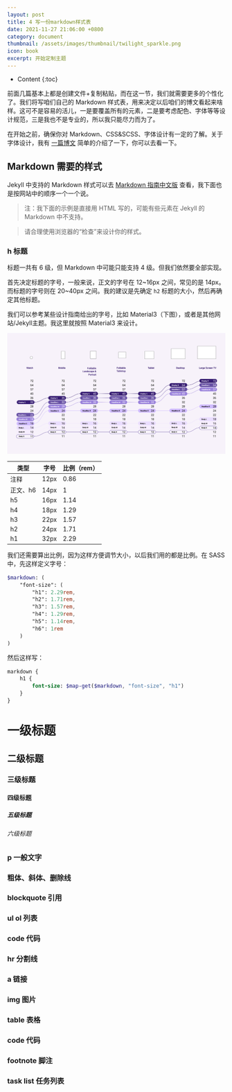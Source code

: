 ```yaml
---
layout: post
title: 4 写一份markdown样式表
date: 2021-11-27 21:06:00 +0800
category: document
thumbnail: /assets/images/thumbnail/twilight_sparkle.png
icon: book
excerpt: 开始定制主题
---
```


* Content
{:toc}

前面几篇基本上都是创建文件+复制粘贴，而在这一节，我们就需要更多的个性化了。我们将写咱们自己的 Markdown 样式表，用来决定以后咱们的博文看起来啥样。这可不是容易的活儿，一是要覆盖所有的元素，二是要考虑配色、字体等等设计规范，三是我也不是专业的，所以我只能尽力而为了。

在开始之前，确保你对 Markdown、CSS&SCSS、字体设计有一定的了解。关于字体设计，我有 [一篇博文](http://todd.scuteee.com/2021-11-29/font-design) 简单的介绍了一下，你可以去看一下。

## Markdown 需要的样式

Jekyll 中支持的 Markdown 样式可以去 [Markdown 指南中文版](https://www.markdown.xyz/tools/jekyll/) 查看，我下面也是按网站中的顺序一个一个说。

> 注：我下面的示例是直接用 HTML 写的，可能有些元素在 Jekyll 的 Markdown 中不支持。

> 请合理使用浏览器的“检查”来设计你的样式。

### h 标题

标题一共有 6 级，但 Markdown 中可能只能支持 4 级。但我们依然要全部实现。

首先决定标题的字号，一般来说，正文的字号在 12~16px 之间，常见的是 14px。而标题的字号则在 20~40px 之间。我的建议是先确定 `h2` 标题的大小，然后再确定其他标题。

我们可以参考某些设计指南给出的字号，比如 Material3（下图），或者是其他网站/Jekyll主题。我这里就按照 Material3 来设计。

![](/assets/images/design/font/material_design_m3_scale.png)

|类型|字号|比例（rem）|
|---|---|---|
|注释|12px|0.86|
|正文、h6|14px|1|
|h5|16px|1.14|
|h4|18px|1.29|
|h3|22px|1.57|
|h2|24px|1.71|
|h1|32px|2.29|

我们还需要算出比例，因为这样方便调节大小，以后我们用的都是比例。在 SASS 中，先这样定义字号：

```sass
$markdown: (
    "font-size": (
        "h1": 2.29rem,
        "h2": 1.71rem,
        "h3": 1.57rem,
        "h4": 1.29rem,
        "h5": 1.14rem,
        "h6": 1rem
    )
)
```

然后这样写：

```sass
markdown {
    h1 {
        font-size: $map-get($markdown, "font-size", "h1")
    }
}
```

<h1>一级标题</h1>

<h2>二级标题</h2>

<h3>三级标题</h3>

<h4>四级标题</h4>

<h5>五级标题</h5>

<h6>六级标题</h6>

### p 一般文字

### 粗体、斜体、删除线

### blockquote 引用

### ul ol 列表

### code 代码

### hr 分割线

### a 链接

### img 图片

### table 表格

### code 代码

### footnote 脚注

### task list 任务列表
